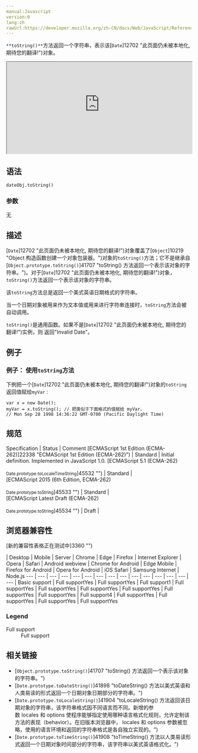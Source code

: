 ```yaml
---
manual:Javascript
version:0
lang:zh
rawUrl:https://developer.mozilla.org/zh-CN/docs/Web/JavaScript/Reference/Global_Objects/Date/toString
---
```






`**toString()**`方法返回一个字符串，表示该[`Date`]12702 "此页面仍未被本地化, 期待您的翻译!")对象。

<iframe src='https://interactive-examples.mdn.mozilla.net/pages/js/date-tostring.html' width='100%' height='250'></iframe>

## 语法<a name="Syntax"></a>

```
dateObj.toString()
```

### 参数<a name="Parameters"></a>


无


## 描述<a name="Description"></a>


[`Date`]12702 "此页面仍未被本地化, 期待您的翻译!")对象覆盖了[`Object`]10219 "Object 构造函数创建一个对象包装器。")对象的`toString()`方法；它不是继承自[`Object.prototype.toString()`]41707 "toString() 方法返回一个表示该对象的字符串。")。对于[`Date`]12702 "此页面仍未被本地化, 期待您的翻译!")对象，`toString()`方法返回一个表示该对象的字符串。



该`toString`方法总是返回一个美式英语日期格式的字符串。



当一个日期对象被用来作为文本值或用来进行字符串连接时，`toString`方法会被自动调用。



`toString()`是通用函数。如果不是[`Date`]12702 "此页面仍未被本地化, 期待您的翻译!")实例，则 返回&quot;Invalid Date&quot;。


## 例子<a name="Examples"></a>

### 例子： 使用`toString`方法<a name="Example:_Using_toString"></a>


下例把一个[`Date`]12702 "此页面仍未被本地化, 期待您的翻译!")对象的`toString`返回值赋给`myVar：`


```
var x = new Date();
myVar = x.toString(); // 把类似于下面格式的值赋给 myVar，
// Mon Sep 28 1998 14:36:22 GMT-0700 (Pacific Daylight Time)
```

## 规范<a name="规范"></a>

Specification | Status | Comment 
[ECMAScript 1st Edition (ECMA-262)]22338 "ECMAScript 1st Edition (ECMA-262)") | Standard | Initial definition. Implemented in JavaScript 1.0. 
[ECMAScript 5.1 (ECMA-262)<br></br><small>Date.prototype.toLocaleTimeString</small>]45532 "") | Standard |  
[ECMAScript 2015 (6th Edition, ECMA-262)<br></br><small>Date.prototype.toString</small>]45533 "") | Standard |  
[ECMAScript Latest Draft (ECMA-262)<br></br><small>Date.prototype.toString</small>]45534 "") | Draft |  


## 浏览器兼容性<a name="浏览器兼容性"></a>
[新的兼容性表格正在测试中<i></i>]3360 "")

 | <abbr>Desktop<i></i></abbr> | <abbr>Mobile<i></i></abbr> | <abbr>Server<i></i></abbr> 
 | <abbr>Chrome<i></i></abbr> | <abbr>Edge<i></i></abbr> | <abbr>Firefox<i></i></abbr> | <abbr>Internet Explorer<i></i></abbr> | <abbr>Opera<i></i></abbr> | <abbr>Safari<i></i></abbr> | <abbr>Android webview<i></i></abbr> | <abbr>Chrome for Android<i></i></abbr> | <abbr>Edge Mobile<i></i></abbr> | <abbr>Firefox for Android<i></i></abbr> | <abbr>Opera for Android<i></i></abbr> | <abbr>iOS Safari<i></i></abbr> | <abbr>Samsung Internet<i></i></abbr> | <abbr>Node.js<i></i></abbr> 
 ---  |  ---  |  ---  |  ---  |  ---  |  ---  |  ---  |  ---  |  ---  |  ---  |  ---  |  ---  |  ---  |  ---  |  ---  | 
Basic support | <abbr>Full support</abbr>Yes | <abbr>Full support</abbr>Yes | <abbr>Full support</abbr>1 | <abbr>Full support</abbr>Yes | <abbr>Full support</abbr>Yes | <abbr>Full support</abbr>Yes | <abbr>Full support</abbr>Yes | <abbr>Full support</abbr>Yes | <abbr>Full support</abbr>Yes | <abbr>Full support</abbr>4 | <abbr>Full support</abbr>Yes | <abbr>Full support</abbr>Yes | <abbr>Full support</abbr>Yes | <abbr>Full support</abbr>Yes 


### Legend<a name="Legend"></a>
<dl><dt id=''><abbr>Full support</abbr></dt><dd>Full support</dd></dl>


## 相关链接<a name="See_Also"></a>

* [`Object.prototype.toString()`]41707 "toString() 方法返回一个表示该对象的字符串。")
* [`Date.prototype.toDateString()`]41898 "toDateString() 方法以美式英语和人类易读的形式返回一个日期对象日期部分的字符串。")
* [`Date.prototype.toLocaleString()`]41904 "toLocaleString() 方法返回该日期对象的字符串，该字符串格式因不同语言而不同。新增的参数 locales 和 options 使程序能够指定使用哪种语言格式化规则，允许定制该方法的表现（behavior）。在旧版本浏览器中， locales 和 options 参数被忽略，使用的语言环境和返回的字符串格式是各自独立实现的。")
* [`Date.prototype.toTimeString()`]41908 "toTimeString() 方法以人类易读形式返回一个日期对象时间部分的字符串，该字符串以美式英语格式化。")



